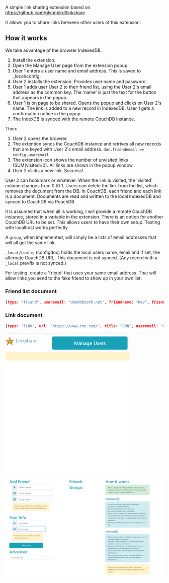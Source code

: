 A simple link sharing extension based on https://github.com/glynnbird/linkshare

It allows you to share links between other users of this extension. 

## How it works

We take advantage of the browser IndexedDB. 
1. Install the extension.
1. Open the Manage User page from the extension popup.
1. User 1 enters a user name and email address. This is saved to _local/config.
1. User 2 installs the extension. Provides user name and password.
1. User 1 adds user User 2 to their friend list, using the User 2's email address as the common key. The 'name' is just the text for the button that appears in the popup.
1. User 1 is on page to be shared. Opens the popup and clicks on User 2's name. The link is added to a new record in IndexedDB. User 1 gets a confirmation notice in the popup.
1. The IndexDB is synced with the remote CouchDB instance. 

Then:
1. User 2 opens the browser. 
1. The extention syncs the CouchDB instance and retrives all new records that are keyed with User 2's email address.
    `doc.friendemail == config.useremail`
1. The extension icon shows the number of unvisited links (SUM(visited=0). All links are shown in the popup window. 
1. User 2 clicks a new link. Success!

User 2 can bookmark or whatever. 
When the link is visited, the 'visited' column changes from 0 t0 1. 
Users can delete the link from the list, which removes the document from the DB.
In CouchDB, each friend and each link is a document.
Documents are read and written to the local IndexedDB and synced to CouchDB via PouchDB.

It is assumed that when all is working, I will provide a remote CouchDB instance, stored in a variable in the extension.
There is an option for another CouchDB URL to be set. This allows users to have their own setup.
Testing with localhost works perfectly.

A `group`, when implemented, will simply be a lists of email addresses that will all get the same link.

`_local/config` (configdoc) holds the local users name, email and if set, the alternate CouchDB URL. This document is not synced. (Any record with a `_local` prevfix is not synced.)

For testing, create a 'friend' that uses your same email address. That will allow links you send to the fake friend to show up in your own list. 

### Friend list document

```json
{type: "friend", useremail: "don@dbooth.net", friendname: "Kev", friendemail: "kevinzahm@gmail.com"}
```

### Link document

```json
{type: "link", url: "https://www.cnn.com/", title: "CNN", useremail: "don@dbooth.net", friendemail: "friend@friend.net", visited: 0}
```

![Popup, when working](sherrif.png)

![Manage Users](manage.png)
